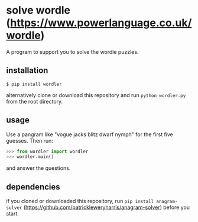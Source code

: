 # solve wordle (https://www.powerlanguage.co.uk/wordle)

A program to support you to solve the wordle puzzles.

## installation

```
$ pip install wordler
```

alternatively clone or download this repository and run `python wordler.py` from the root directory.

## usage

Use a pangram like "vogue jacks blitz dwarf nymph" for the first five guesses. Then run:
```python
>>> from wordler import wordler
>>> wordler.main()
```
and answer the questions.

## dependencies

if you cloned or downloaded this repository, run `pip install anagram-solver` (https://github.com/patrickleweryharris/anagram-solver) before you start.